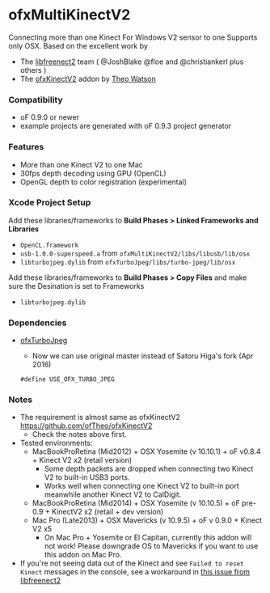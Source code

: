 ofxMultiKinectV2
================

Connecting more than one Kinect For Windows V2 sensor to one Supports only OSX. Based on the excellent work by

- The [libfreenect2](https://github.com/OpenKinect/libfreenect2) team ( @JoshBlake @floe and @christiankerl plus others )
- The [ofxKinectV2](https://github.com/ofTheo/ofxKinectV2) addon by [Theo Watson](https://github.com/ofTheo)

### Compatibility
- oF 0.9.0 or newer
- example projects are generated with oF 0.9.3 project generator

### Features
- More than one Kinect V2 to one Mac
- 30fps depth decoding using GPU (OpenCL)
- OpenGL depth to color registration (experimental)

### Xcode Project Setup

Add these libraries/frameworks to **Build Phases > Linked Frameworks and Libraries**

- `OpenCL.framework`
- `usb-1.0.0-superspeed.a` from `ofxMultiKinectV2/libs/libusb/lib/osx`
- `libturbojpeg.dylib` from `ofxTurboJpeg/libs/turbo-jpeg/lib/osx`

Add these libraries/frameworks to **Build Phases > Copy Files** and make sure the Desination is set to Frameworks

- `libturbojpeg.dylib`

### Dependencies

- [ofxTurboJpeg](https://github.com/armadillu/ofxTurboJpeg)
  - Now we can use original master instead of Satoru Higa's fork (Apr 2016)	

  `#define USE_OFX_TURBO_JPEG`

### Notes

- The requirement is almost same as ofxKinectV2 https://github.com/ofTheo/ofxKinectV2
  - Check the notes above first.
- Tested environments: 
  - MacBookProRetina (Mid2012) + OSX Yosemite (v 10.10.1) + oF v0.8.4 + Kinect V2 x2 (retail version)  
	  - Some depth packets are dropped when connecting two Kinect V2 to built-in USB3 ports.
	  - Works well when connecting one Kinect V2 to built-in port meanwhile another Kinect V2 to CalDigit.
  - MacBookProRetina (Mid2014) + OSX Yosemite (v 10.10.5) + oF pre-0.9 + KinectV2 x2 (retail + dev version)
  - Mac Pro (Late2013) + OSX Mavericks (v 10.9.5) + oF v 0.9.0 + Kinect V2 x5
  	- On Mac Pro + Yosemite or El Capitan, currently this addon will not work! Please downgrade OS to Mavericks if you want to use this addon on Mac Pro.
- If you're not seeing data out of the Kinect and see `Failed to reset Kinect` messages in the console,
  see a workaround in [this issue from libfreenect2](https://github.com/OpenKinect/libfreenect2/issues/31#issuecomment-58154847)

